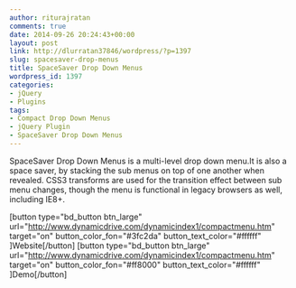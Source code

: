 ```yaml
---
author: riturajratan
comments: true
date: 2014-09-26 20:24:43+00:00
layout: post
link: http://dlurratan37846/wordpress/?p=1397
slug: spacesaver-drop-menus
title: SpaceSaver Drop Down Menus
wordpress_id: 1397
categories:
- jQuery
- Plugins
tags:
- Compact Drop Down Menus
- jQuery Plugin
- SpaceSaver Drop Down Menus
---
```


SpaceSaver Drop Down Menus is a multi-level drop down menu.It is also a space saver, by stacking the sub menus on top of one another when revealed. CSS3 transforms are used for the transition effect between sub menu changes, though the menu is functional in legacy browsers as well, including IE8+.

[button type="bd_button btn_large" url="http://www.dynamicdrive.com/dynamicindex1/compactmenu.htm" target="on" button_color_fon="#3fc2da" button_text_color="#ffffff" ]Website[/button] [button type="bd_button btn_large" url="http://www.dynamicdrive.com/dynamicindex1/compactmenu.htm" target="on" button_color_fon="#ff8000" button_text_color="#ffffff" ]Demo[/button]

